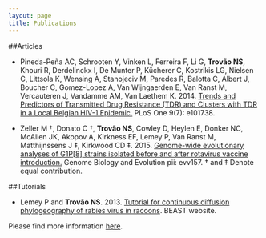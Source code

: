 ```yaml
---
layout: page
title: Publications
---
```

##Articles

* Pineda-Peña AC, Schrooten Y, Vinken L, Ferreira F, Li G, <b>Trovão NS</b>, Khouri R, Derdelinckx I, De Munter P, Kücherer C, Kostrikis LG, Nielsen C, Littsola K, Wensing A, Stanojeciv M, Paredes R, Balotta C, Albert J, Boucher C, Gomez-Lopez A, Van Wijngaerden E, Van Ranst M, Vercauteren J, Vandamme AM, Van Laethem K. 2014. [Trends and Predictors of Transmitted Drug Resistance (TDR) and Clusters with TDR in a Local Belgian HIV-1 Epidemic.](http://journals.plos.org/plosone/article?id=10.1371/journal.pone.0101738) PLoS One 9(7): e101738.

* Zeller M †, Donato C †, <b>Trovão NS</b>, Cowley D, Heylen E, Donker NC, McAllen JK, Akopov A, Kirkness EF, Lemey P, Van Ranst M, Matthijnssens J ‡, Kirkwood CD ‡. 2015. [Genome-wide evolutionary analyses of G1P[8] strains isolated before and after rotavirus vaccine introduction.](http://gbe.oxfordjournals.org/content/early/2015/08/08/gbe.evv157) Genome Biology and  Evolution pii: evv157. † and ‡ Denote equal contribution.

##Tutorials

* Lemey P and <b>Trovão NS</b>. 2013. [Tutorial for continuous diffusion phylogeography of rabies virus in racoons](https://code.google.com/p/beast-mcmc/downloads/detail?name=Continuous_Phylogeography_1.7.5.zip&can=2&q=). BEAST website. 

Please find more information [here](https://scholar.google.be/citations?user=Q8Si6_cAAAAJ&hl=en).